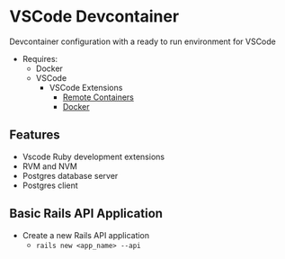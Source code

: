 # VSCode Devcontainer
Devcontainer configuration with a ready to run environment for VSCode
* Requires:
  * Docker
  * VSCode
    * VSCode Extensions
      * [Remote Containers](https://marketplace.visualstudio.com/items?itemName=ms-vscode-remote.remote-containers)
      * [Docker](https://marketplace.visualstudio.com/items?itemName=ms-azuretools.vscode-docker)
## Features
* Vscode Ruby development extensions
* RVM and NVM
* Postgres database server
* Postgres client

## Basic Rails API Application
* Create a new Rails API application
  * `rails new <app_name> --api`
